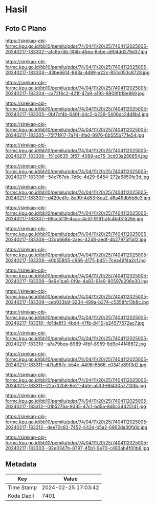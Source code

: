 # Hasil

## Foto C Plano

https://sirekap-obj-formc.kpu.go.id/bb10/pemilu/pdpr/74/04/11/20/25/7404112025005-20240217-183302--afc8b7db-3f4b-45ea-8cbe-a904dd279d37.jpg

https://sirekap-obj-formc.kpu.go.id/bb10/pemilu/pdpr/74/04/11/20/25/7404112025005-20240217-183304--43be6614-863a-4d89-a22c-851c053c8728.jpg

https://sirekap-obj-formc.kpu.go.id/bb10/pemilu/pdpr/74/04/11/20/25/7404112025005-20240217-183304--ca72f6c2-421f-47a9-a193-8808fb18e869.jpg

https://sirekap-obj-formc.kpu.go.id/bb10/pemilu/pdpr/74/04/11/20/25/7404112025005-20240217-183305--0bf7cf4b-646f-44c2-b239-5406dc24d8b4.jpg

https://sirekap-obj-formc.kpu.go.id/bb10/pemilu/pdpr/74/04/11/20/25/7404112025005-20240217-183305--75f71917-7a74-4fa0-9976-6b555b771e54.jpg

https://sirekap-obj-formc.kpu.go.id/bb10/pemilu/pdpr/74/04/11/20/25/7404112025005-20240217-183306--151c8635-3f57-4089-ac75-3cd03a286854.jpg

https://sirekap-obj-formc.kpu.go.id/bb10/pemilu/pdpr/74/04/11/20/25/7404112025005-20240217-183306--54c767eb-7d6c-4d29-8454-272a6850fe3d.jpg

https://sirekap-obj-formc.kpu.go.id/bb10/pemilu/pdpr/74/04/11/20/25/7404112025005-20240217-183307--d420ed1e-8e99-4d53-8ea2-d6a49db5b8e3.jpg

https://sirekap-obj-formc.kpu.go.id/bb10/pemilu/pdpr/74/04/11/20/25/7404112025005-20240217-183307--69cc5f19-4cac-4c5f-9161-afc4bd31526e.jpg

https://sirekap-obj-formc.kpu.go.id/bb10/pemilu/pdpr/74/04/11/20/25/7404112025005-20240217-183308--02db6686-2aec-4248-aedf-4b27975f1a12.jpg

https://sirekap-obj-formc.kpu.go.id/bb10/pemilu/pdpr/74/04/11/20/25/7404112025005-20240217-183308--e0b55805-c966-4175-bd51-7cea49f4a2cf.jpg

https://sirekap-obj-formc.kpu.go.id/bb10/pemilu/pdpr/74/04/11/20/25/7404112025005-20240217-183309--9e9e1ba6-0f9a-4a83-91e9-80597e206e30.jpg

https://sirekap-obj-formc.kpu.go.id/bb10/pemilu/pdpr/74/04/11/20/25/7404112025005-20240217-183309--ceb933b9-3234-499a-b274-c5358fcf3b8c.jpg

https://sirekap-obj-formc.kpu.go.id/bb10/pemilu/pdpr/74/04/11/20/25/7404112025005-20240217-183310--fd1de8f3-4bd4-47fb-8410-b24577572ec7.jpg

https://sirekap-obj-formc.kpu.go.id/bb10/pemilu/pdpr/74/04/11/20/25/7404112025005-20240217-183310--a7a79bea-6989-4fbf-8959-8d9e44f48612.jpg

https://sirekap-obj-formc.kpu.go.id/bb10/pemilu/pdpr/74/04/11/20/25/7404112025005-20240217-183311--47fa867e-b54e-4496-8566-e0341e89f3d2.jpg

https://sirekap-obj-formc.kpu.go.id/bb10/pemilu/pdpr/74/04/11/20/25/7404112025005-20240217-183311--22a732b8-9e21-4bfe-a533-66430577133b.jpg

https://sirekap-obj-formc.kpu.go.id/bb10/pemilu/pdpr/74/04/11/20/25/7404112025005-20240217-183312--01b5276a-9335-47c1-bd5a-8dbc34425141.jpg

https://sirekap-obj-formc.kpu.go.id/bb10/pemilu/pdpr/74/04/11/20/25/7404112025005-20240217-183312--dee70c82-7452-442d-b5a2-6862da30fa1d.jpg

https://sirekap-obj-formc.kpu.go.id/bb10/pemilu/pdpr/74/04/11/20/25/7404112025005-20240217-183303--92e0347b-8797-45b1-9e70-c483ab4f00b8.jpg


## Metadata

| Key        | Value               |
| ---------- | ------------------- |
| Time Stamp | 2024-02-25 17:03:42 |
| Kode Dapil | 7401                |



